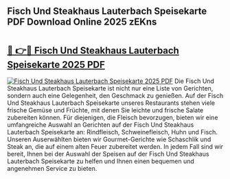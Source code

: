 ## Fisch Und Steakhaus Lauterbach Speisekarte PDF Download Online 2025 zEKns

# <h2><a href="http://gc5hhp.nevu.top/?p=Fisch+Und+Steakhaus+Lauterbach+Speisekarte">🔗 👉🔴 Fisch Und Steakhaus Lauterbach Speisekarte 2025 PDF</a></h2>

[![Fisch Und Steakhaus Lauterbach Speisekarte 2025 PDF](https://i.imgur.com/dBaPXMq.png)](http://gc5hhp.nevu.top/?p=Fisch+Und+Steakhaus+Lauterbach+Speisekarte)
Die Fisch Und Steakhaus Lauterbach Speisekarte ist nicht nur eine Liste von Gerichten, sondern auch eine Gelegenheit, den Geschmack zu genießen. Auf der Fisch Und Steakhaus Lauterbach Speisekarte unseres Restaurants stehen viele frische Gemüse und Früchte, mit denen Sie leichte und frische Salate zubereiten können. Für diejenigen, die Fleisch bevorzugen, bieten wir eine umfangreiche Auswahl an Gerichten auf der Fisch Und Steakhaus Lauterbach Speisekarte an: Rindfleisch, Schweinefleisch, Huhn und Fisch. Unseren Auserwählten bieten wir Gourmet-Gerichte wie Schaschlik und Steak an, die auf einem alten Feuer zubereitet werden. In jedem Fall sind wir bereit, Ihnen bei der Auswahl der Speisen auf der Fisch Und Steakhaus Lauterbach Speisekarte zu helfen und Ihnen einen bequemen und angenehmen Service zu bieten.
